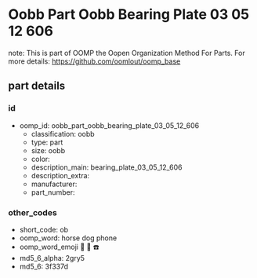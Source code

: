 # Oobb Part Oobb Bearing Plate 03 05 12 606  

note: This is part of OOMP the Oopen Organization Method For Parts. For more details: https://github.com/oomlout/oomp_base

##  part details





### id
* oomp_id: oobb_part_oobb_bearing_plate_03_05_12_606
  * classification: oobb
  * type: part
  * size: oobb
  * color: 
  * description_main: bearing_plate_03_05_12_606
  * description_extra: 
  * manufacturer: 
  * part_number: 

### other_codes
* short_code: ob
* oomp_word: horse dog phone
* oomp_word_emoji :horse: :dog: :phone:
* md5_6_alpha: 2gry5
* md5_6: 3f337d